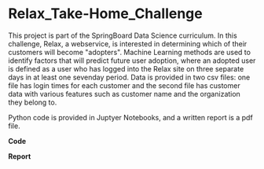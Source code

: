 # Relax_Take-Home_Challenge

This project is part of the SpringBoard Data Science curriculum.
In this challenge, Relax, a webservice, is interested in determining
which of their customers will become "adopters". Machine Learning methods
are used to identify factors that will predict future user adoption, 
where an adopted user is defined as a user who has logged into the 
Relax site on three separate days in at least one seven­day period.
Data is provided in two csv files: one file has login times for each 
customer and the second file has customer data with various features
such as customer name and the organization they belong to.

Python code is provided in Juptyer Notebooks, and a written report
is a pdf file. 

**Code**


**Report**

